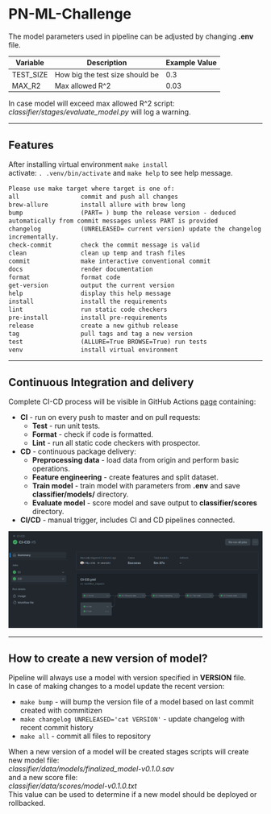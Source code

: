 # PN-ML-Challenge
The model parameters used in pipeline can be adjusted by changing **.env** file.

| **Variable** | **Description**                 | **Example Value** |
|--------------|---------------------------------|-------------------|
| TEST_SIZE    | How big the test size should be | 0.3               |
| MAX_R2       | Max allowed R^2                 | 0.03              |

In case model will exceed max allowed R^2 script: *classifier/stages/evaluate_model.py* will log a warning.

***
## Features
After installing virtual environment `make install`  
activate: `. .venv/bin/activate` and `make help` to see help message.
```
Please use make target where target is one of:
all                 commit and push all changes
brew-allure         install allure with brew long
bump                (PART= ) bump the release version - deduced automatically from commit messages unless PART is provided
changelog           (UNRELEASED= current version) update the changelog incrementally.
check-commit        check the commit message is valid
clean               clean up temp and trash files
commit              make interactive conventional commit
docs                render documentation
format              format code
get-version         output the current version
help                display this help message
install             install the requirements
lint                run static code checkers
pre-install         install pre-requirements
release             create a new github release
tag                 pull tags and tag a new version
test                (ALLURE=True BROWSE=True) run tests
venv                install virtual environment

```
***
## Continuous Integration and delivery
Complete CI-CD process will be visible in GitHub Actions [page](https://github.com/Filip-231/PN-ML-Challenge/actions) containing:
* **CI** - run on every push to master and on pull requests:
  * **Test**  - run unit tests.
  * **Format** - check if code is formatted.
  * **Lint** - run all static code checkers with prospector.
* **CD** - continuous package delivery:
  * **Preprocessing data** - load data from origin and perform basic operations.
  * **Feature engineering** - create features and split dataset.
  * **Train model** - train model with parameters from **.env** and save **classifier/models/** directory.
  * **Evaluate model** - score model and save output to **classifier/scores** directory.
* **CI/CD** - manual trigger, includes CI and CD pipelines connected.

<center>
<div style="width: 100%; height: 40%">

![Pipeline](.github/Pipeline.png)

</div>
</center>

***

## How to create a new version of model?
Pipeline will always use a model with version specified in **VERSION** file.  
In case of making changes to a model update the recent version:
* `make bump` - will bump the version file of a model based on last commit created with commitizen  
* `make changelog UNRELEASED='cat VERSION'` - update changelog with recent commit history  
* `make all` - commit all files to repository

When a new version of a model will be created stages scripts will create new model file:  
*classifier/data/models/finalized_model-v0.1.0.sav*  
and a new score file:    
*classifier/data/scores/model-v0.1.0.txt*  
This value can be used to determine if a new model should be deployed or rollbacked.
